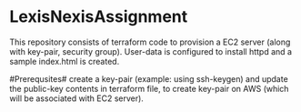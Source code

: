 # LexisNexisAssignment

This repository consists of terraform code to provision a EC2 server (along with key-pair, security group). User-data is configured to install httpd and a sample index.html is created.

#Prerequsites#
create a key-pair (example: using ssh-keygen) and update the public-key contents in terraform file, to create key-pair on AWS (which will be associated with EC2 server).

